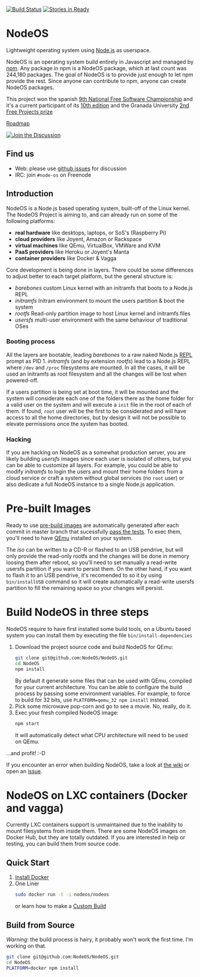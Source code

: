 [![Build Status](https://semaphoreapp.com/api/v1/projects/71d72807-779a-40d3-a8d4-523cd0a52eb3/356164/shields_badge.svg)](https://semaphoreapp.com/nodeos/nodeos)
[![Stories in Ready](https://badge.waffle.io/NodeOS/NodeOS.png?label=ready&title=Ready)](https://waffle.io/NodeOS/NodeOS)
# NodeOS

Lightweight operating system using [Node.js](http://nodejs.org) as userspace.

NodeOS is an operating system build entirely in Javascript and managed by
[npm](https://www.npmjs.com). Any package in npm is a NodeOS package, which at
last count was 244,180 packages. The goal of NodeOS is to provide just enough to
let npm provide the rest. Since anyone can contribute to npm, anyone can create
NodeOS packages.

This project won the spanish [9th National Free Software Championship](https://www.concursosoftwarelibre.org/1415)
and it's a current participant of its [10th edition](https://www.concursosoftwarelibre.org/1516)
and the Granada University [2nd Free Projects prize](http://osl.ugr.es/bases-de-los-premios-a-proyectos-libres-de-la-ugr)

[Roadmap](https://github.com/NodeOS/NodeOS/issues/37)

[![Join the Discussion](http://i.imgur.com/hUjSLXt.png)](https://github.com/NodeOS/NodeOS/issues)

## Find us

- Web: please use [github issues](https://github.com/NodeOS/NodeOS/issues) for
  discussion
- IRC: join `#node-os` on Freenode

## Introduction

NodeOS is a Node.js based operating system, built-off of the Linux kernel.
The NodeOS Project is aiming to, and can already run on some of the following platforms:

- **real hardware** like desktops, laptops, or SoS's (Raspberry Pi)
- **cloud providers** like Joyent, Amazon or Rackspace
- **virtual machines** like QEmu, VirtualBox, VMWare and KVM
- **PaaS providers** like Heroku or Joyent's Manta
- **container providers** like Docker & Vagga

Core development is being done in layers. There could be some differences to
adjust better to each target platform, but the general structure is:

- *barebones* custom Linux kernel with an initramfs that boots to a Node.js REPL
- *initramfs* Initram environment to mount the users partition & boot the system
- *rootfs*    Read-only partition image to host Linux kernel and initramfs files
- *usersfs*   multi-user environment with the same behaviour of traditional OSes

### Booting process

All the layers are bootable, leading *barebones* to a raw naked Node.js
[REPL](http://nodejs.org/api/repl.html) prompt as PID 1. *initramfs* (and by
extension *rootfs*) lead to a Node.js REPL where `/dev` and `/proc` filesystems
are mounted. In all the cases, it will be used an initramfs as root filesystem
and all the changes will be lost when powered-off.

If a users partition is being set at boot time, it will be mounted and the
system will considerate each one of the folders there as the home folder for a
valid user on the system and will execute a `init` file in the root of each of
them. If found, `root` user will be the first to be considerated and will have
access to all the home directories, but by design it will not be possible to
elevate permissions once the system has booted.

### Hacking

If you are hacking on NodeOS as a somewhat production server, you are likely
building *usersfs* images since each user is isolated of others, but you can be
able to customize all layers. For example, you could be able to modify
*initramfs* to login the users and mount their home folders from a cloud service
or craft a system without global services (no `root` user) or also dedicate a
full NodeOS instance to a single Node.js application.


# Pre-built Images

Ready to use [pre-build images](https://github.com/NodeOS/NodeOS/releases) are
automatically generated after each commit in master branch that sucessfully
[pass the tests](https://semaphoreapp.com/nodeos/nodeos). To exec them, you'll
need to have [QEmu](http://wiki.qemu.org/Main_Page) installed on your system.

The *iso* can be written to a CD-R or flashed to an USB pendrive, but will only
provide the read-only rootfs and the changes will be done in memory loosing them
after reboot, so you'll need to set manually a read-write usersfs partition if
you want to persist them. On the other hand, if you want to flash it to an USB
pendrive, it's recomended to so it by using `bin/installUSB` command so it will
create automatically a read-write usersfs partition to fill the remaining space
so your changes will persist.

# Build NodeOS in three steps

NodeOS require to have first installed some build tools, on a Ubuntu based
system you can install them by executing the file `bin/install-dependencies`

1. Download the project source code and build NodeOS for QEmu:
   ```bash
   git clone git@github.com:NodeOS/NodeOS.git
   cd NodeOS
   npm install
   ```
   By default it generate some files that can be used with QEmu, compiled for
   your current architecture. You can be able to configure the build process by
   passing some environment variables. For example, to force to build for 32
   bits, use `PLATFORM=qemu_32 npm install` instead.
2. Pick some microwave pop-corn and go to see a movie. No, really, do it.
3. Exec your fresh compiled NodeOS image:
   ```bash
   npm start
   ```
   It will automatically detect what CPU architecture will need to be used on
   QEmu.

...and profit! :-D

If you encounter an error when building NodeOS, take a look at
[the wiki](https://github.com/NodeOS/NodeOS/wiki/Fixing-NodeOS-Build-Errors) or
open an [issue](https://github.com/NodeOS/NodeOS/issues).

# NodeOS on LXC containers (Docker and vagga)

Currently LXC containers support is unmaintained due to the inability to mount
filesystems from inside them. There are some NodeOS images on Docker Hub, but
they are totally outdated. If you are interested in help or testing, you can
build them from source code.

## Quick Start

1. [Install Docker](http://docs.docker.io/en/latest/installation/)
2. One Liner
   ```bash
   sudo docker run -t -i nodeos/nodeos
   ```
   or learn how to make a [Custom Build](http://node-os.com/blog/get-involved/)

## Build from Source

*Warning*: the build process is hairy, it probably won't work the first time.
I'm working on that.

```bash
git clone git@github.com:NodeOS/NodeOS.git
cd NodeOS
PLATFORM=docker npm install
```
